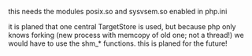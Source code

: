 this needs the modules posix.so and sysvsem.so enabled in php.ini

it is planed that one central TargetStore is used, but because php only knows 
forking (new process with memcopy of old one; not a thread!) we would have to use 
the shm_* functions. this is planed for the future!
